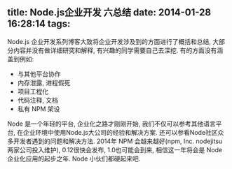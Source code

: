 title: Node.js企业开发 六总结
date: 2014-01-28 16:28:14
tags:
---
Node.js 企业开发系列博客大致将企业开发涉及到的方面进行了概括和总结, 大部分内容并没有做详细研究和解释, 有兴趣的同学需要自己去深挖. 有的方面没有涵盖到例如:

* 与其他平台协作
* 内存泄露, 进程假死
* 项目工程化
* 代码注释, 文档
* 私有 NPM 架设

Node 是一个年轻的平台, 企业化之路才刚刚开始, 我们不仅可以参考其他语言平台, 在企业环境中使用Node.js大公司的经验和解决方案. 还可以参看Node社区众多开发者遇到的问题和解决方法. 2014年 NPM 会越来越好(npm, Inc. nodejitsu两家公司投入维护), 0.12很快会发布, 1.0也可能会到来, 相信这一年将会是 Node 企业化应用的起步之年. Node 小伙们都硬起来吧.




